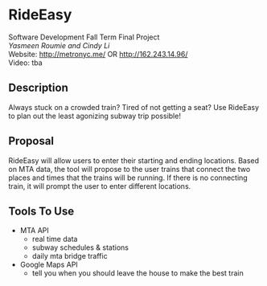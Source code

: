 # RideEasy
Software Development Fall Term Final Project 
<br>
*Yasmeen Roumie and Cindy Li*
<br>
Website: http://metronyc.me/ OR http://162.243.14.96/
<br>
Video: tba

## Description
Always stuck on a crowded train? Tired of not getting a seat? Use RideEasy to plan out the least agonizing subway trip possible!

## Proposal
RideEasy will allow users to enter their starting and ending locations. Based on MTA data, the tool will propose to the user trains that connect the two places and times that the trains will be running. If there is no connecting train, it will prompt the user to enter different locations.

## Tools To Use
* MTA API
  * real time data
  * subway schedules & stations
  * daily mta bridge traffic
* Google Maps API
  * tell you when you should leave the house to make the best train 



